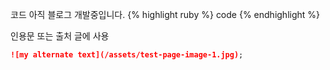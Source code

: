 코드 
아직 블로그 개발중입니다.
{% highlight ruby %} code {% endhighlight %}

인용문 또는 출처 글에 사용
```markdown
![my alternate text](/assets/test-page-image-1.jpg);
``` 
